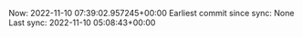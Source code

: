 Now: 2022-11-10 07:39:02.957245+00:00 Earliest commit since sync: None Last sync: 2022-11-10 05:08:43+00:00
